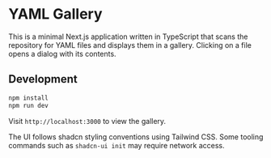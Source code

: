 # YAML Gallery

This is a minimal Next.js application written in TypeScript that scans the repository for YAML files and displays them in a gallery. Clicking on a file opens a dialog with its contents.

## Development

```bash
npm install
npm run dev
```

Visit `http://localhost:3000` to view the gallery.

The UI follows shadcn styling conventions using Tailwind CSS. Some tooling commands such as `shadcn-ui init` may require network access.
